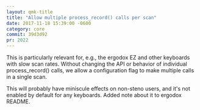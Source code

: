 ```yaml
---
layout: qmk-title
title: "Allow multiple process_record() calls per scan"
date: 2017-11-18 15:39:00 -0600
category: core
commit: 39d3d92
pr: 2022
---
```


This is particularly relevant for, e.g., the ergodox EZ and
other keyboards with slow scan rates. Without changing the API or
behavior of individual process_record() calls, we allow a
configuration flag to make multiple calls in a single scan.

This will probably have miniscule effects on non-steno users,
and it's not enabled by default for any keyboards. Added note
about it to ergodox README.
